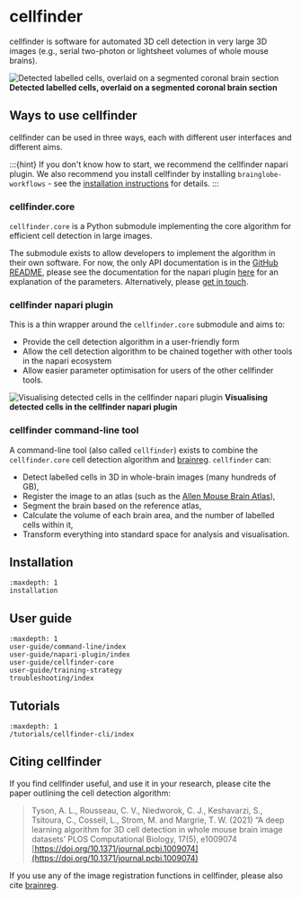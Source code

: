 # cellfinder

cellfinder is software for automated 3D cell detection in very large 3D images (e.g., serial two-photon or lightsheet volumes of whole mouse brains).

![Detected labelled cells, overlaid on a segmented coronal brain section](images/cells.png)
**Detected labelled cells, overlaid on a segmented coronal brain section**

## Ways to use cellfinder

cellfinder can be used in three ways, each with different user interfaces and different aims.

:::{hint}
If you don't know how to start, we recommend the cellfinder napari plugin.
We also recommend you install cellfinder by installing `brainglobe-workflows` - see the [installation instructions](./installation.md#one-step-installation) for details.
:::

### cellfinder.core

`cellfinder.core` is a Python submodule implementing the core algorithm for efficient cell detection in large images.

The submodule exists to allow developers to implement the algorithm in their own software.
For now, the only API documentation is in the [GitHub README](https://github.com/brainglobe/cellfinder/blob/main/README.md), please see the documentation for the napari plugin [here](user-guide/napari-plugin/index) for an explanation of the parameters.
Alternatively, please [get in touch](/contact).

### cellfinder napari plugin

This is a thin wrapper around the `cellfinder.core` submodule and aims to:

* Provide the cell detection algorithm in a user-friendly form
* Allow the cell detection algorithm to be chained together with other tools in the napari ecosystem
* Allow easier parameter optimisation for users of the other cellfinder tools.

![Visualising detected cells in the cellfinder napari plugin](images/napari-cellfinder.gif)
**Visualising detected cells in the cellfinder napari plugin**

### cellfinder command-line tool

A command-line tool (also called `cellfinder`) exists to combine the `cellfinder.core` cell detection algorithm and [brainreg](/documentation/brainreg/index). `cellfinder` can:

* Detect labelled cells in 3D in whole-brain images (many hundreds of GB),
* Register the image to an atlas (such as the [Allen Mouse Brain Atlas](https://atlas.brain-map.org/atlas?atlas=602630314)),
* Segment the brain based on the reference atlas,
* Calculate the volume of each brain area, and the number of labelled cells within it,
* Transform everything into standard space for analysis and visualisation.

## Installation

```{toctree}
:maxdepth: 1
installation
```

## User guide

```{toctree}
:maxdepth: 1
user-guide/command-line/index
user-guide/napari-plugin/index
user-guide/cellfinder-core
user-guide/training-strategy
troubleshooting/index
```

## Tutorials

```{toctree}
:maxdepth: 1
/tutorials/cellfinder-cli/index
```

## Citing cellfinder

If you find cellfinder useful, and use it in your research, please cite the paper outlining the cell detection algorithm:
> Tyson, A. L., Rousseau, C. V., Niedworok, C. J., Keshavarzi, S., Tsitoura, C., Cossell, L., Strom, M. and Margrie, T. W. (2021) “A deep learning algorithm for 3D cell detection in whole mouse brain image datasets’ PLOS Computational Biology, 17(5), e1009074
[https://doi.org/10.1371/journal.pcbi.1009074](https://doi.org/10.1371/journal.pcbi.1009074)
>

If you use any of the image registration functions in cellfinder, please also cite [brainreg](/documentation/brainreg/index).
